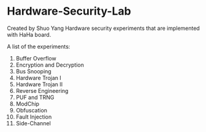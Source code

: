 # Hardware-Security-Lab
Created by Shuo Yang
Hardware security experiments that are implemented with HaHa board.

A list of the experiments:
1.  Buffer Overflow
2.  Encryption and Decryption
3.  Bus Snooping
4.  Hardware Trojan I
5.  Hardware Trojan II
6.  Reverse Engineering
7.  PUF and TRNG
8.  ModChip
9.  Obfuscation
10. Fault Injection
11. Side-Channel
